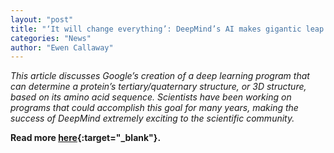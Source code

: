```yaml
---
layout: "post"
title: "‘It will change everything’: DeepMind’s AI makes gigantic leap in solving protein structures"
categories: "News"
author: "Ewen Callaway"
---
```


*This article discusses Google’s creation of a deep learning program that can determine a protein’s tertiary/quaternary structure, or 3D structure, based on its amino acid sequence. Scientists have been working on programs that could accomplish this goal for many years, making the success of DeepMind extremely exciting to the scientific community.*

**Read more [here](https://www.nature.com/articles/d41586-020-03348-4){:target="_blank"}.**
